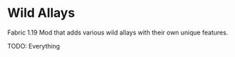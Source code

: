 # Wild Allays

Fabric 1.19 Mod that adds various wild allays with their own unique features.

TODO: Everything 